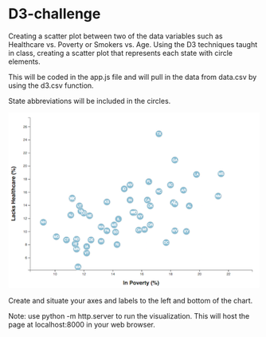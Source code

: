# D3-challenge

Creating a scatter plot between two of the data variables such as Healthcare vs. Poverty or Smokers vs. Age.
Using the D3 techniques taught in class, creating a scatter plot that represents each state with circle elements. 

This will be coded in the app.js file and will pull in the data from data.csv by using the d3.csv function.

State abbreviations will be included in the circles.

![4-scatter](/D3_data_journalism/Images/4-scatter.jpg)

Create and situate your axes and labels to the left and bottom of the chart.


Note: use python -m http.server to run the visualization. This will host the page at localhost:8000 in your web browser.
